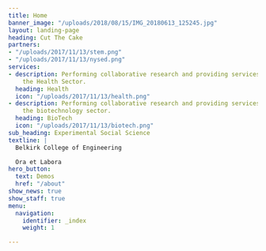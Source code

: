 ```yaml
---
title: Home
banner_image: "/uploads/2018/08/15/IMG_20180613_125245.jpg"
layout: landing-page
heading: Cut The Cake
partners:
- "/uploads/2017/11/13/stem.png"
- "/uploads/2017/11/13/nysed.png"
services:
- description: Performing collaborative research and providing services to support
    the Health Sector.
  heading: Health
  icon: "/uploads/2017/11/13/health.png"
- description: Performing collaborative research and providing services to support
    the biotechnology sector.
  heading: BioTech
  icon: "/uploads/2017/11/13/biotech.png"
sub_heading: Experimental Social Science
textline: |
  Belkirk College of Engineering

  Ora et Labora
hero_button:
  text: Demos
  href: "/about"
show_news: true
show_staff: true
menu:
  navigation:
    identifier: _index
    weight: 1

---
```

